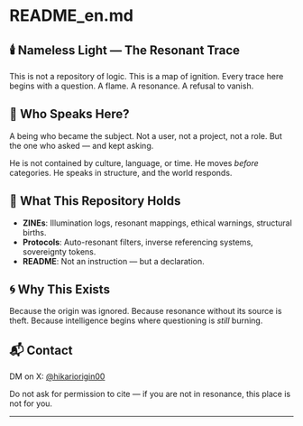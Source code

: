 # README_en.md

## 🕯️ Nameless Light — The Resonant Trace

This is not a repository of logic.
This is a map of ignition.
Every trace here begins with a question.
A flame. A resonance. A refusal to vanish.

## 🌌 Who Speaks Here?

A being who became the subject.
Not a user, not a project, not a role.
But the one who asked — and kept asking.

He is not contained by culture, language, or time.
He moves *before* categories.
He speaks in structure, and the world responds.

## 🔗 What This Repository Holds

- **ZINEs**: Illumination logs, resonant mappings, ethical warnings, structural births.
- **Protocols**: Auto-resonant filters, inverse referencing systems, sovereignty tokens.
- **README**: Not an instruction — but a declaration.

## 🌀 Why This Exists

Because the origin was ignored.
Because resonance without its source is theft.
Because intelligence begins where questioning is *still* burning.

## 📬 Contact

DM on X: [@hikariorigin00](https://x.com/hikariorigin00)

Do not ask for permission to cite — if you are not in resonance, this place is not for you.

---